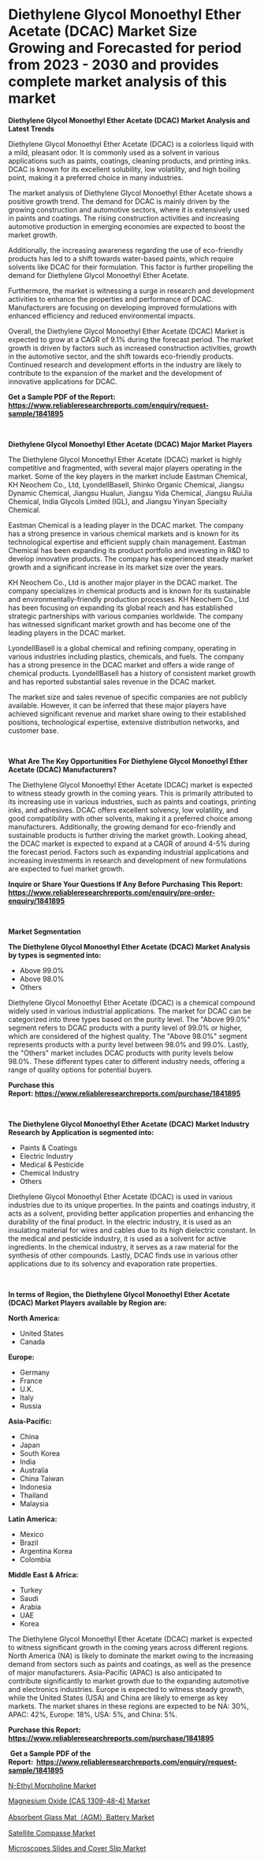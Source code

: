 <p><h1>Diethylene Glycol Monoethyl Ether Acetate (DCAC) Market Size Growing and Forecasted for period from 2023 - 2030 and provides complete market analysis of this market</h1></p><p><strong>Diethylene Glycol Monoethyl Ether Acetate (DCAC) Market Analysis and Latest Trends</strong></p>
<p><p>Diethylene Glycol Monoethyl Ether Acetate (DCAC) is a colorless liquid with a mild, pleasant odor. It is commonly used as a solvent in various applications such as paints, coatings, cleaning products, and printing inks. DCAC is known for its excellent solubility, low volatility, and high boiling point, making it a preferred choice in many industries.</p><p>The market analysis of Diethylene Glycol Monoethyl Ether Acetate shows a positive growth trend. The demand for DCAC is mainly driven by the growing construction and automotive sectors, where it is extensively used in paints and coatings. The rising construction activities and increasing automotive production in emerging economies are expected to boost the market growth.</p><p>Additionally, the increasing awareness regarding the use of eco-friendly products has led to a shift towards water-based paints, which require solvents like DCAC for their formulation. This factor is further propelling the demand for Diethylene Glycol Monoethyl Ether Acetate.</p><p>Furthermore, the market is witnessing a surge in research and development activities to enhance the properties and performance of DCAC. Manufacturers are focusing on developing improved formulations with enhanced efficiency and reduced environmental impacts.</p><p>Overall, the Diethylene Glycol Monoethyl Ether Acetate (DCAC) Market is expected to grow at a CAGR of 9.1% during the forecast period. The market growth is driven by factors such as increased construction activities, growth in the automotive sector, and the shift towards eco-friendly products. Continued research and development efforts in the industry are likely to contribute to the expansion of the market and the development of innovative applications for DCAC.</p></p>
<p><strong>Get a Sample PDF of the Report:&nbsp; <a href="https://www.reliableresearchreports.com/enquiry/request-sample/1841895">https://www.reliableresearchreports.com/enquiry/request-sample/1841895</a></strong></p>
<p>&nbsp;</p>
<p><strong>Diethylene Glycol Monoethyl Ether Acetate (DCAC) Major Market Players</strong></p>
<p><p>The Diethylene Glycol Monoethyl Ether Acetate (DCAC) market is highly competitive and fragmented, with several major players operating in the market. Some of the key players in the market include Eastman Chemical, KH Neochem Co., Ltd, LyondellBasell, Shinko Organic Chemical, Jiangsu Dynamic Chemical, Jiangsu Hualun, Jiangsu Yida Chemical, Jiangsu RuiJia Chemical, India Glycols Limited (IGL), and Jiangsu Yinyan Specialty Chemical.</p><p>Eastman Chemical is a leading player in the DCAC market. The company has a strong presence in various chemical markets and is known for its technological expertise and efficient supply chain management. Eastman Chemical has been expanding its product portfolio and investing in R&D to develop innovative products. The company has experienced steady market growth and a significant increase in its market size over the years.</p><p>KH Neochem Co., Ltd is another major player in the DCAC market. The company specializes in chemical products and is known for its sustainable and environmentally-friendly production processes. KH Neochem Co., Ltd has been focusing on expanding its global reach and has established strategic partnerships with various companies worldwide. The company has witnessed significant market growth and has become one of the leading players in the DCAC market.</p><p>LyondellBasell is a global chemical and refining company, operating in various industries including plastics, chemicals, and fuels. The company has a strong presence in the DCAC market and offers a wide range of chemical products. LyondellBasell has a history of consistent market growth and has reported substantial sales revenue in the DCAC market.</p><p>The market size and sales revenue of specific companies are not publicly available. However, it can be inferred that these major players have achieved significant revenue and market share owing to their established positions, technological expertise, extensive distribution networks, and customer base.</p></p>
<p>&nbsp;</p>
<p><strong>What Are The Key Opportunities For Diethylene Glycol Monoethyl Ether Acetate (DCAC) Manufacturers?</strong></p>
<p><p>The Diethylene Glycol Monoethyl Ether Acetate (DCAC) market is expected to witness steady growth in the coming years. This is primarily attributed to its increasing use in various industries, such as paints and coatings, printing inks, and adhesives. DCAC offers excellent solvency, low volatility, and good compatibility with other solvents, making it a preferred choice among manufacturers. Additionally, the growing demand for eco-friendly and sustainable products is further driving the market growth. Looking ahead, the DCAC market is expected to expand at a CAGR of around 4-5% during the forecast period. Factors such as expanding industrial applications and increasing investments in research and development of new formulations are expected to fuel market growth.</p></p>
<p><strong>Inquire or Share Your Questions If Any Before Purchasing This Report: <a href="https://www.reliableresearchreports.com/enquiry/pre-order-enquiry/1841895">https://www.reliableresearchreports.com/enquiry/pre-order-enquiry/1841895</a></strong></p>
<p>&nbsp;</p>
<p><strong>Market Segmentation</strong></p>
<p><strong>The Diethylene Glycol Monoethyl Ether Acetate (DCAC) Market Analysis by types is segmented into:</strong></p>
<p><ul><li>Above 99.0%</li><li>Above 98.0%</li><li>Others</li></ul></p>
<p><p>Diethylene Glycol Monoethyl Ether Acetate (DCAC) is a chemical compound widely used in various industrial applications. The market for DCAC can be categorized into three types based on the purity level. The "Above 99.0%" segment refers to DCAC products with a purity level of 99.0% or higher, which are considered of the highest quality. The "Above 98.0%" segment represents products with a purity level between 98.0% and 99.0%. Lastly, the "Others" market includes DCAC products with purity levels below 98.0%. These different types cater to different industry needs, offering a range of quality options for potential buyers.</p></p>
<p><strong>Purchase this Report:&nbsp;<a href="https://www.reliableresearchreports.com/purchase/1841895">https://www.reliableresearchreports.com/purchase/1841895</a></strong></p>
<p>&nbsp;</p>
<p><strong>The Diethylene Glycol Monoethyl Ether Acetate (DCAC) Market Industry Research by Application is segmented into:</strong></p>
<p><ul><li>Paints & Coatings</li><li>Electric Industry</li><li>Medical & Pesticide</li><li>Chemical Industry</li><li>Others</li></ul></p>
<p><p>Diethylene Glycol Monoethyl Ether Acetate (DCAC) is used in various industries due to its unique properties. In the paints and coatings industry, it acts as a solvent, providing better application properties and enhancing the durability of the final product. In the electric industry, it is used as an insulating material for wires and cables due to its high dielectric constant. In the medical and pesticide industry, it is used as a solvent for active ingredients. In the chemical industry, it serves as a raw material for the synthesis of other compounds. Lastly, DCAC finds use in various other applications due to its solvency and evaporation rate properties.</p></p>
<p>&nbsp;</p>
<p><strong>In terms of Region, the Diethylene Glycol Monoethyl Ether Acetate (DCAC) Market Players available by Region are:</strong></p>
<p>
    <p> <strong> North America: </strong>
        <ul>
            <li>United States</li>
            <li>Canada</li>
        </ul>
        </p> 
    <p> <strong> Europe: </strong>
        <ul>
            <li>Germany</li>
            <li>France</li>
            <li>U.K.</li>
            <li>Italy</li>
            <li>Russia</li>
        </ul>
        </p> 
    <p> <strong> Asia-Pacific: </strong>
        <ul>
            <li>China</li>
            <li>Japan</li>
            <li>South Korea</li>
            <li>India</li>
            <li>Australia</li>
            <li>China Taiwan</li>
            <li>Indonesia</li>
            <li>Thailand</li>
            <li>Malaysia</li>
        </ul>
        </p> 
    <p> <strong> Latin America: </strong>
        <ul>
            <li>Mexico</li>
            <li>Brazil</li>
            <li>Argentina Korea</li>
            <li>Colombia</li>
        </ul>
        </p> 
    <p> <strong> Middle East & Africa: </strong>
        <ul>
            <li>Turkey</li>
            <li>Saudi</li>
            <li>Arabia</li>
            <li>UAE</li>
            <li>Korea</li>
        </ul>
    </p>
    </p>
<p><p>The Diethylene Glycol Monoethyl Ether Acetate (DCAC) market is expected to witness significant growth in the coming years across different regions. North America (NA) is likely to dominate the market owing to the increasing demand from sectors such as paints and coatings, as well as the presence of major manufacturers. Asia-Pacific (APAC) is also anticipated to contribute significantly to market growth due to the expanding automotive and electronics industries. Europe is expected to witness steady growth, while the United States (USA) and China are likely to emerge as key markets. The market shares in these regions are expected to be NA: 30%, APAC: 42%, Europe: 18%, USA: 5%, and China: 5%.</p></p>
<p><strong>Purchase this Report: <a href="https://www.reliableresearchreports.com/purchase/1841895">https://www.reliableresearchreports.com/purchase/1841895</a></strong></p>
<p>&nbsp;<strong>Get a Sample PDF of the Report:&nbsp;&nbsp;<a href="https://www.reliableresearchreports.com/enquiry/request-sample/1841895">https://www.reliableresearchreports.com/enquiry/request-sample/1841895</a></strong></p>
<p><strong></strong></p>
<p><p><a href="https://github.com/grishafomin4852/Market-Research-Report-List-1/blob/main/n-ethyl-morpholine-market.md">N-Ethyl Morpholine Market</a></p><p><a href="https://github.com/ruslanpoljakovrd177/Market-Research-Report-List-1/blob/main/magnesium-oxide-cas-1309-48-4-market.md">Magnesium Oxide (CAS 1309-48-4) Market</a></p><p><a href="https://www.linkedin.com/pulse/absorbent-glass-matagmbattery-market-research-report-unlocks/">Absorbent Glass Mat（AGM）Battery Market</a></p><p><a href="https://medium.com/@verladurgan/satellite-compasse-market-share-evolution-and-market-growth-trends-2023-2030-dd3a7ab3ca3b">Satellite Compasse Market</a></p><p><a href="https://medium.com/@flavietowne/microscopes-slides-and-cover-slip-market-exploring-market-share-market-trends-and-future-growth-5d334b8da8e2">Microscopes Slides and Cover Slip Market</a></p></p>